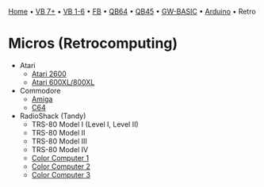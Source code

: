 [Home](https://gotbasic.com) • [VB 7+](VB.md) • [VB 1-6](vb6.md) • [FB](FreeBASIC.md) • [QB64](QB64.md) • [QB45](QB.md) • [GW-BASIC](GW-BASIC.md) • [Arduino](AVR.md) • Retro

# Micros (Retrocomputing)

- Atari
  - [Atari 2600](atari.md)
  - [Atari 600XL/800XL](atari.md)
- Commodore
  - [Amiga](amiga.md)
  - [C64](c64.md)
- RadioShack (Tandy)
  - TRS-80 Model I (Level I, Level II)
  - TRS-80 Model II
  - TRS-80 Model III
  - TRS-80 Model IV
  - [Color Computer 1](coco.md)
  - [Color Computer 2](coco.md)
  - [Color Computer 3](coco.md)
